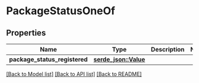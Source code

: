 # PackageStatusOneOf

## Properties

Name | Type | Description | Notes
------------ | ------------- | ------------- | -------------
**package_status_registered** | [**serde_json::Value**](.md) |  | 

[[Back to Model list]](../README.md#documentation-for-models) [[Back to API list]](../README.md#documentation-for-api-endpoints) [[Back to README]](../README.md)


